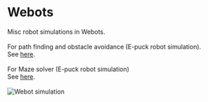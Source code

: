# Webots

Misc robot simulations in Webots.<br>
<br>
For path finding and obstacle avoidance (E-puck robot simulation).<br>
See <a href="PathFindingObstacleAvoidance/README.md">here</a>.<br>
<br>
For Maze solver (E-puck robot simulation)<br>
See <a href="MazeSolver/README.md">here</a>.<br>
<br>
 <img src="PathFindingObstacleAvoidance/Webots_epuck_obstacle_avoidance.gif" alt="Webot simulation"> <br>
